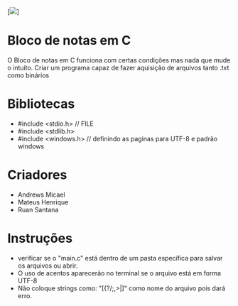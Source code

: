 [![](https://github.com/andrewsmsf/Bloco-de-notas-em-C/main/img/blocodenotas.png?raw=true)]
<br/>
# Bloco de notas em C
 O Bloco de notas em C funciona com certas condições mas nada que mude o intuíto. Criar um programa capaz de fazer aquisição de arquivos tanto .txt como binários
 
 # Bibliotecas
 - #include <stdio.h> // FILE
 - #include <stdlib.h>
 - #include <windows.h> // definindo as paginas para UTF-8 e padrão windows
 
 # Criadores
 - Andrews Micael
 - Mateus Henrique
 - Ruan Santana
 
 # Instruções
 - verificar se o "main.c" está dentro de um pasta específica para salvar os arquivos ou abrir.
 - O uso de acentos aparecerão no terminal se o arquivo está em forma UTF-8
 - Não coloque strings como: "[{?/;,>|]" como nome do arquivo pois dará erro. 
